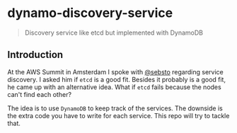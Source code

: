 # dynamo-discovery-service

> Discovery service like etcd but implemented with DynamoDB

## Introduction

At the AWS Summit in Amsterdam I spoke with [@sebsto](https://twitter.com/sebsto) regarding service discovery. I asked him if `etcd` is a good fit. Besides it probably is a good fit, he came up with an alternative idea. What if `etcd` fails because the nodes can't find each other?

The idea is to use `DynamoDB` to keep track of the services. The downside is the extra code you have to write for each service. This repo will try to tackle that.
